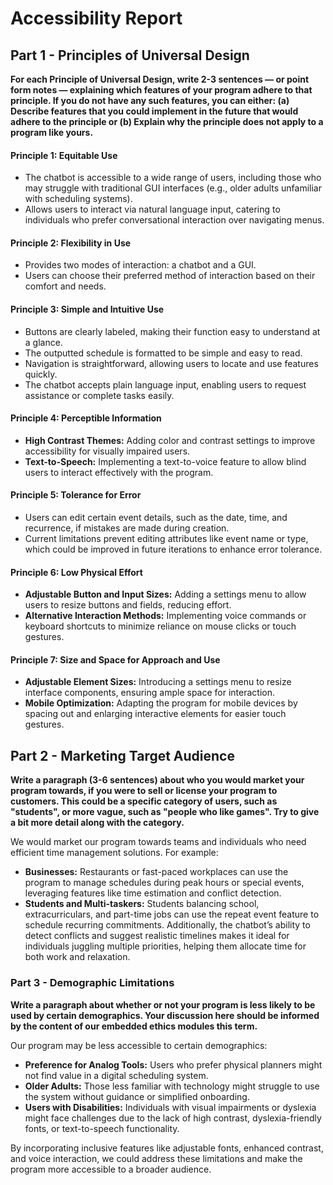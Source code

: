 # Accessibility Report

## **Part 1 - Principles of Universal Design**
**For each Principle of Universal Design, write 2-3 sentences — or point form notes — explaining which features of your 
program adhere to that principle. If you do not have any such features, you can either:
(a) Describe features that you could implement in the future that would adhere to the principle or
(b) Explain why the principle does not apply to a program like yours.**

#### **Principle 1: Equitable Use**
- The chatbot is accessible to a wide range of users, including those who may struggle with traditional GUI interfaces (e.g., older adults unfamiliar with scheduling systems).  
- Allows users to interact via natural language input, catering to individuals who prefer conversational interaction over navigating menus.  

#### **Principle 2: Flexibility in Use**
- Provides two modes of interaction: a chatbot and a GUI.  
- Users can choose their preferred method of interaction based on their comfort and needs.  

#### **Principle 3: Simple and Intuitive Use**
- Buttons are clearly labeled, making their function easy to understand at a glance.  
- The outputted schedule is formatted to be simple and easy to read.  
- Navigation is straightforward, allowing users to locate and use features quickly.  
- The chatbot accepts plain language input, enabling users to request assistance or complete tasks easily.  

#### **Principle 4: Perceptible Information**
- **High Contrast Themes:** Adding color and contrast settings to improve accessibility for visually impaired users.  
- **Text-to-Speech:** Implementing a text-to-voice feature to allow blind users to interact effectively with the program.  

#### **Principle 5: Tolerance for Error**
- Users can edit certain event details, such as the date, time, and recurrence, if mistakes are made during creation.  
- Current limitations prevent editing attributes like event name or type, which could be improved in future iterations to enhance error tolerance.  

#### **Principle 6: Low Physical Effort**
- **Adjustable Button and Input Sizes:** Adding a settings menu to allow users to resize buttons and fields, reducing effort.  
- **Alternative Interaction Methods:** Implementing voice commands or keyboard shortcuts to minimize reliance on mouse clicks or touch gestures.  

#### **Principle 7: Size and Space for Approach and Use**
- **Adjustable Element Sizes:** Introducing a settings menu to resize interface components, ensuring ample space for interaction.  
- **Mobile Optimization:** Adapting the program for mobile devices by spacing out and enlarging interactive elements for easier touch gestures.  

## **Part 2 - Marketing Target Audience**
**Write a paragraph (3-6 sentences) about who you would market your program towards, if you were to sell or license your
program to customers. This could be a specific category of users, such as "students", or more vague, such as "people who
like games". Try to give a bit more detail along with the category.**

We would market our program towards teams and individuals who need efficient time management solutions. For example:  
- **Businesses:** Restaurants or fast-paced workplaces can use the program to manage schedules during peak hours or special events, leveraging features like time estimation and conflict detection.  
- **Students and Multi-taskers:** Students balancing school, extracurriculars, and part-time jobs can use the repeat event feature to schedule recurring commitments. Additionally, the chatbot’s ability to detect conflicts and suggest realistic timelines makes it ideal for individuals juggling multiple priorities, helping them allocate time for both work and relaxation.  

### **Part 3 - Demographic Limitations**
**Write a paragraph about whether or not your program is less likely to be used by certain demographics. Your discussion
here should be informed by the content of our embedded ethics modules this term.**

Our program may be less accessible to certain demographics:  
- **Preference for Analog Tools:** Users who prefer physical planners might not find value in a digital scheduling system.  
- **Older Adults:** Those less familiar with technology might struggle to use the system without guidance or simplified onboarding.  
- **Users with Disabilities:** Individuals with visual impairments or dyslexia might face challenges due to the lack of high contrast, dyslexia-friendly fonts, or text-to-speech functionality.  

By incorporating inclusive features like adjustable fonts, enhanced contrast, and voice interaction, we could address these limitations and make the program more accessible to a broader audience.
